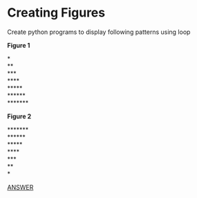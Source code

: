 # Creating Figures

Create python programs to display following patterns using loop

**Figure 1** </br>

\* </br>
** </br>
*** </br>
**** </br>
***** </br>
****** </br>
******* </br>

**Figure 2** </br>

******* </br>
****** </br>
***** </br>
**** </br>
*** </br>
** </br>
\*

[ANSWER]()
